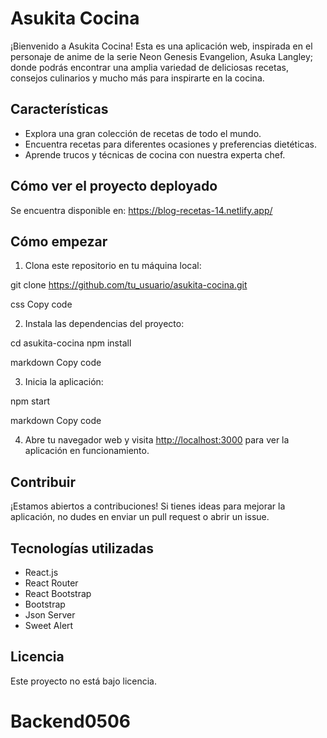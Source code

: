 # Asukita Cocina

¡Bienvenido a Asukita Cocina! Esta es una aplicación web, inspirada en el personaje de anime de la serie Neon Genesis Evangelion, Asuka Langley; donde podrás encontrar una amplia variedad de deliciosas recetas, consejos culinarios y mucho más para inspirarte en la cocina.

## Características

- Explora una gran colección de recetas de todo el mundo.
- Encuentra recetas para diferentes ocasiones y preferencias dietéticas.
- Aprende trucos y técnicas de cocina con nuestra experta chef.

## Cómo ver el proyecto deployado
Se encuentra disponible en: 
https://blog-recetas-14.netlify.app/

## Cómo empezar

1. Clona este repositorio en tu máquina local:

git clone https://github.com/tu_usuario/asukita-cocina.git

css
Copy code

2. Instala las dependencias del proyecto:

cd asukita-cocina
npm install

markdown
Copy code

3. Inicia la aplicación:

npm start

markdown
Copy code

4. Abre tu navegador web y visita [http://localhost:3000](http://localhost:3000) para ver la aplicación en funcionamiento.

## Contribuir

¡Estamos abiertos a contribuciones! Si tienes ideas para mejorar la aplicación, no dudes en enviar un pull request o abrir un issue.

## Tecnologías utilizadas

- React.js
- React Router
- React Bootstrap
- Bootstrap
- Json Server
- Sweet Alert

## Licencia

Este proyecto no está bajo licencia.
# Backend0506
